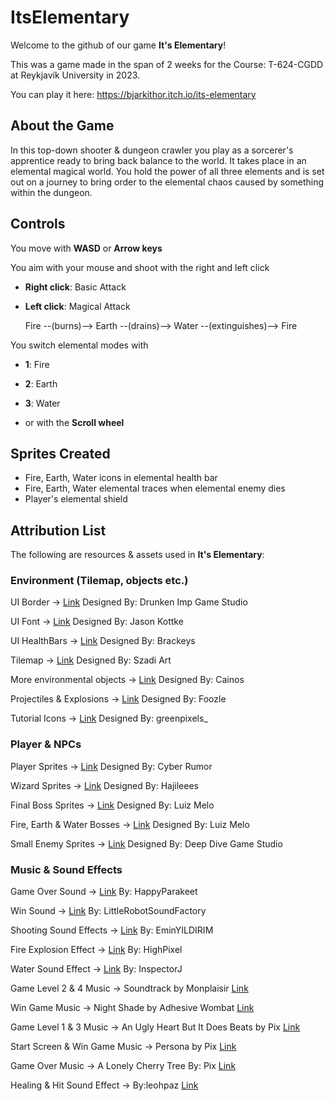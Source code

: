 # ItsElementary

Welcome to the github of our game **It's Elementary**!

This was a game made in the span of 2 weeks for the Course: T-624-CGDD at Reykjavík University in 2023.

You can play it here: https://bjarkithor.itch.io/its-elementary

## About the Game
In this top-down shooter & dungeon crawler you play as a sorcerer's apprentice ready to bring back balance to the world. It takes place in an elemental
magical world. You hold the power of all three elements and is set out on a journey to bring order to the elemental chaos caused by something within the dungeon.

## Controls
You move with **WASD** or **Arrow keys**

You aim with your mouse and shoot with the right and left click

- **Right click**: Basic Attack

- **Left click**:  Magical Attack

    Fire --(burns)--> Earth --(drains)--> Water --(extinguishes)--> Fire

You switch elemental modes with

- **1**: Fire

- **2**: Earth

- **3**: Water

- or with the **Scroll wheel**

## Sprites Created
- Fire, Earth, Water icons in elemental health bar
- Fire, Earth, Water elemental traces when elemental enemy dies
- Player's elemental shield

## Attribution List
The following are resources & assets used in **It's Elementary**:

### Environment (Tilemap, objects etc.)

UI Border → [Link](https://drunkenimpgamestudio.itch.io/pixel-ui-borders)
	Designed By: Drunken Imp Game Studio

UI Font → [Link](https://fonts.google.com/specimen/Silkscreen/about?query=silkscreen)
	Designed By: Jason Kottke

UI HealthBars → [Link](https://github.com/Brackeys/Health-Bar)
	Designed By: Brackeys

Tilemap → [Link](https://szadiart.itch.io/rogue-fantasy-catacombs)
	Designed By: Szadi Art

More environmental objects → [Link](https://cainos.itch.io/pixel-art-platformer-village-props)
	Designed By: Cainos

Projectiles & Explosions → [Link](https://foozlecc.itch.io/pixel-magic-sprite-effects)
	Designed By: Foozle

Tutorial Icons → [Link](https://greenpixels.itch.io/pixel-art-asset-3)
    Designed By: greenpixels_

### Player & NPCs

Player Sprites → [Link](https://cyberrumor.itch.io/16-bit-assassin)
	Designed By: Cyber Rumor

Wizard Sprites → [Link](https://hajileee.itch.io/hajileees-fantasy-characters-pack-magic-set)
	Designed By: Hajileees

Final Boss Sprites → [Link](https://luizmelo.itch.io/evil-wizard-2)
	Designed By: Luiz Melo

Fire, Earth & Water Bosses → [Link](https://luizmelo.itch.io/fantasy-creatures)
	Designed By: Luiz Melo

Small Enemy Sprites → [Link](https://deepdivegamestudio.itch.io/magical-asset-pack)
	Designed By: Deep Dive Game Studio

### Music & Sound Effects

Game Over Sound → [Link](https://pixabay.com/sound-effects/pixel-death-66829/)
	By: HappyParakeet

Win Sound → [Link](https://freesound.org/people/LittleRobotSoundFactory/sounds/270330/)
	By: LittleRobotSoundFactory

Shooting Sound Effects → [Link](https://freesound.org/people/EminYILDIRIM/sounds/634365/)
	By: EminYILDIRIM

Fire Explosion Effect → [Link](https://freesound.org/people/HighPixel/sounds/431174/)
	By: HighPixel

Water Sound Effect → [Link](https://freesound.org/people/InspectorJ/sounds/421184/)
	By: InspectorJ

Game Level 2 & 4 Music → Soundtrack by Monplaisir
[Link](https://www.youtube.com/watch?v=Ddrs6FXIJ-g)

Win Game Music → Night Shade by Adhesive Wombat
[Link](https://www.youtube.com/watch?v=Ddrs6FXIJ-g)

Game Level 1 & 3 Music → An Ugly Heart But It Does Beats by Pix
[Link](https://www.youtube.com/watch?v=Qod6VLAZNj4)

Start Screen & Win Game Music → Persona by Pix
[Link](https://www.youtube.com/watch?v=XP26BCigqn0&list=PLdsGes2mFh92eHpOZVJQgoubb6rF0CcvU&index=18)

Game Over Music → A Lonely Cherry Tree By: Pix
[Link](https://www.youtube.com/watch?v=D5L36JDKxR0)

Healing & Hit Sound Effect → By:leohpaz
[Link](https://assetstore.unity.com/packages/audio/sound-fx/rpg-essentials-sound-effects-free-227708)

